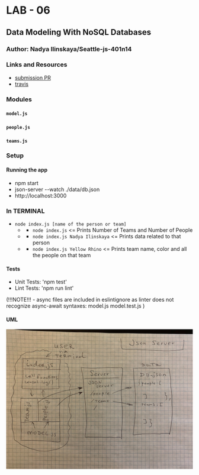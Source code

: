 # LAB - 06

## Data Modeling With NoSQL Databases

### Author: Nadya Ilinskaya/Seattle-js-401n14

### Links and Resources
* [submission PR](https://github.com/nadili-401-advanced-javascript/lab-06/pull/1)
* [travis](https://travis-ci.com/nadili-401-advanced-javascript/lab-06)

### Modules
#### `model.js`
#### `people.js`
#### `teams.js` 


### Setup
#### Running the app
* npm start
* json-server --watch ./data/db.json
* http://localhost:3000

### In TERMINAL
* `node index.js [name of the person or team]` 
    * * `node index.js` <= Prints Number of Teams and Number of People
    * * `node index.js Nadya Ilinskaya` <= Prints data related to that person
    * * `node index.js Yellow Rhino` <= Prints team name, color and all the people on that team


  
#### Tests
* Unit Tests: 'npm test'
* Lint Tests: 'npm run lint' 

(!!!NOTE!!! - async files are included in eslintignore as linter does not recognize async-await syntaxes:
model.js
model.test.js 
)



#### UML
![ UML for the 'callbacks' part of the application ](/assets/lab-06-uml.jpg)